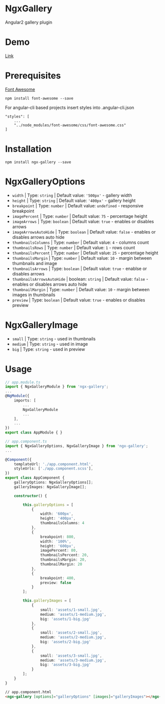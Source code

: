 # NgxGallery
Angular2 gallery plugin

# Demo
[Link](https://lukasz-galka.github.io/ngx-gallery-demo/)

# Prerequisites
[Font Awesome](http://fontawesome.io/)

```npm install font-awesome --save```

For angular-cli based projects insert styles into .angular-cli.json

````
"styles": [
    ...
    "../node_modules/font-awesome/css/font-awesome.css"
]
````

# Installation
```npm install ngx-gallery --save```

# NgxGalleryOptions

- `width` | Type: `string` | Default value: `'500px'` - gallery width
- `height` | Type: `string` | Default value: `'400px'` - gallery height
- `breakpoint` | Type: `number` | Default value: `undefined` - responsive breakpoint
- `imagePercent` | Type: `number` | Default value: `75` - percentage height
- `imageArrows` | Type: `boolean` | Default value: `true` - enables or disables arrows
- `imageArrowsAutoHide` | Type: `boolean` | Default value: `false` - enables or disables arrows auto hide
- `thumbnailsColumns` | Type: `number` | Default value: `4` - columns count
- `thumbnailsRows` | Type: `number` | Default value: `1` - rows count
- `thumbnailsPercent` | Type: `number` | Default value: `25` - percentage height
- `thumbnailsMargin` | Type: `number` | Default value: `10` - margin between thumbnails and image
- `thumbnailsArrows` | Type: `boolean` | Default value: `true` - enablse or disables arrows
- `thumbnailsArrowsAutoHide` | boolean: `string` | Default value: `false` - enables or disables arrows auto hide
- `thumbnailMargin` | Type: `number` | Default value: `10` - margin between images in thumbnails
- `preview` | Type: `boolean` | Default value: `true` - enables or disables preview

# NgxGalleryImage
- `small` | Type: `string` - used in thumbnails
- `medium` | Type: `string` - used in image
- `big` | Type: `string` - used in preview

# Usage
````ts
// app.module.ts
import { NgxGalleryModule } from 'ngx-gallery';
...
@NgModule({
    imports: [
        ...
        NgxGalleryModule
        ...
    ],
    ...
})
export class AppModule { }
````

````ts
// app.component.ts
import { NgxGalleryOptions, NgxGalleryImage } from 'ngx-gallery';
...

@Component({
    templateUrl: './app.component.html',
    styleUrls: ['./app.component.scss'],
})
export class AppComponent {    
    galleryOptions: NgxGalleryOptions[];
    galleryImages: NgxGalleryImage[];

    constructor() {        

        this.galleryOptions = [
            {
                width: '600px',
                height: '400px',
                thumbnailsColumns: 4
            },
            {
                breakpoint: 800,
                width: '100%',
                height: '600px',
                imagePercent: 80,
                thumbnailsPercent: 20,
                thumbnailsMargin: 20,
                thumbnailMargin: 20
            },
            {
                breakpoint: 400,
                preview: false
            }
        ];

        this.galleryImages = [
            {
                small: 'assets/1-small.jpg',
                medium: 'assets/1-medium.jpg',
                big: 'assets/1-big.jpg'
            },
            {
                small: 'assets/2-small.jpg',
                medium: 'assets/2-medium.jpg',
                big: 'assets/2-big.jpg'
            },
            {
                small: 'assets/3-small.jpg',
                medium: 'assets/3-medium.jpg',
                big: 'assets/3-big.jpg'
            }
        ];
    }
}

````

````html
// app.component.html
<ngx-gallery [options]="galleryOptions" [images]="galleryImages"></ngx-gallery>
````
